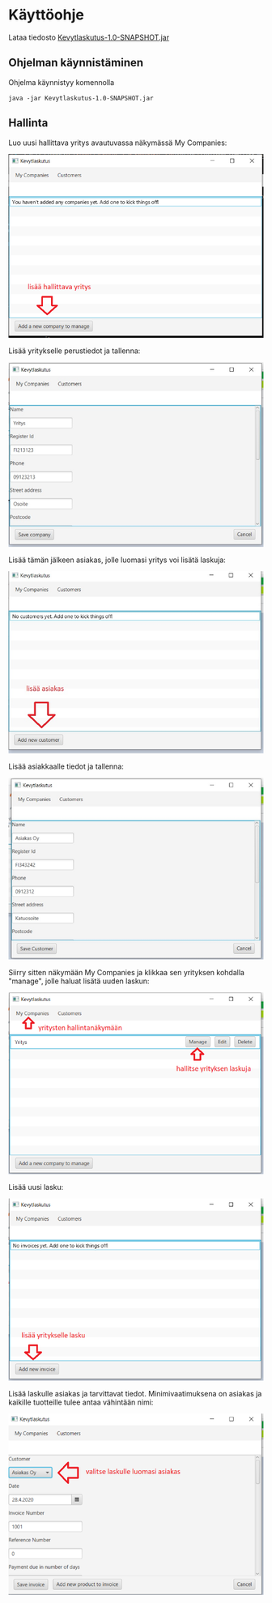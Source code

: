 # Käyttöohje

Lataa tiedosto [Kevytlaskutus-1.0-SNAPSHOT.jar](https://github.com/ilkkamaksy/ot-harjoitustyo/releases/download/viikko6/Kevytlaskutus-1.0-SNAPSHOT.jar)

## Ohjelman käynnistäminen

Ohjelma käynnistyy komennolla

```
java -jar Kevytlaskutus-1.0-SNAPSHOT.jar
```

## Hallinta

Luo uusi hallittava yritys avautuvassa näkymässä My Companies:

![Lisää uusi yritys](ohje-dashboard-add.jpg)

Lisää yritykselle perustiedot ja tallenna:

![Tallenna yritys](ohje-company-save.jpg)

Lisää tämän jälkeen asiakas, jolle luomasi yritys voi lisätä laskuja:

![Lisää asiakas](ohje-add-asiakas.jpg)

Lisää asiakkaalle tiedot ja tallenna:

![Tallenna asiakas](ohje-tallenna-asiakas.jpg)

Siirry sitten näkymään My Companies ja klikkaa sen yrityksen kohdalla "manage", jolle haluat lisätä uuden laskun:

![Hallitse yrityksen tietoja](ohje-manage-company.jpg)

Lisää uusi lasku:

![Lisää lasku](ohje-add-invoice.jpg)

Lisää laskulle asiakas ja tarvittavat tiedot. Minimivaatimuksena on asiakas ja kaikille tuotteille tulee antaa vähintään nimi:

![tallenna lasku](ohje-save-invoice.jpg)